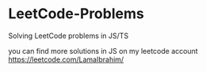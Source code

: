 # LeetCode-Problems
Solving LeetCode problems in JS/TS

you can find more solutions in JS on my leetcode account https://leetcode.com/LamaIbrahim/ 
